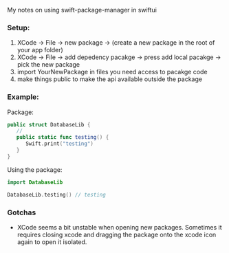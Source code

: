 My notes on using swift-package-manager in swiftui<!--more-->


### Setup:
1. XCode -> File -> new package -> (create a new package in the root of your app folder)
2. XCode -> File -> add depedency pacakge -> press add local pacakge -> pick the new package
3. import YourNewPackage in files you need access to pacakge code
4. make things public to make the api available outside the package


### Example:

Package:
```swift
public struct DatabaseLib {
   // 
   public static func testing() {
      Swift.print("testing")
   }
}
```

Using the package:

```swift
import DatabaseLib

DatabaseLib.testing() // testing
```

### Gotchas
- XCode seems a bit unstable when opening new packages. Sometimes it requires closing xcode and dragging the package onto the xcode icon again to open it isolated. 